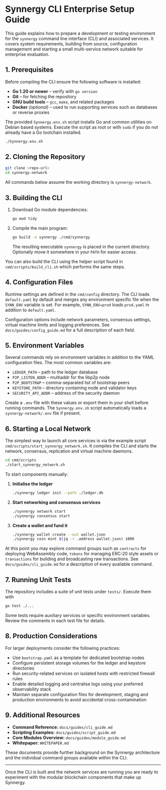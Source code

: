# Synnergy CLI Enterprise Setup Guide

This guide explains how to prepare a development or testing environment for the
`synnergy` command line interface (CLI) and associated services.  It covers
system requirements, building from source, configuration management and
starting a small multi-service network suitable for enterprise evaluation.

## 1. Prerequisites

Before compiling the CLI ensure the following software is installed:

- **Go 1.20 or newer** – verify with `go version`
- **Git** – for fetching the repository
- **GNU build tools** – `gcc`, `make`, and related packages
- **Docker** *(optional)* – used to run supporting services such as
  databases or reverse proxies

The provided `Synnergy.env.sh` script installs Go and common utilities on
Debian based systems.  Execute the script as root or with `sudo` if you do not
already have a Go toolchain installed.

```bash
./Synnergy.env.sh
```

## 2. Cloning the Repository

```bash
git clone <repo-url>
cd synnergy-network
```

All commands below assume the working directory is `synnergy-network`.

## 3. Building the CLI

1. Download Go module dependencies:
   ```bash
   go mod tidy
   ```
2. Compile the main program:
   ```bash
   go build -o synnergy ./cmd/synnergy
   ```
   The resulting executable `synnergy` is placed in the current directory.
   Optionally move it somewhere in your `PATH` for easier access.

You can also build the CLI using the helper script found in
`cmd/scripts/build_cli.sh` which performs the same steps.

## 4. Configuration Files

Runtime settings are defined in the `cmd/config` directory.  The CLI loads
`default.yaml` by default and merges any environment specific file when the
`SYNN_ENV` variable is set.  For example, `SYNN_ENV=prod` loads `prod.yaml` in
addition to `default.yaml`.

Configuration options include network parameters, consensus settings, virtual
machine limits and logging preferences.  See `docs/guides/config_guide.md` for a
full description of each field.

## 5. Environment Variables

Several commands rely on environment variables in addition to the YAML
configuration files.  The most common variables are:

- `LEDGER_PATH` – path to the ledger database
- `P2P_LISTEN_ADDR` – multiaddr for the libp2p node
- `P2P_BOOTSTRAP` – comma-separated list of bootstrap peers
- `KEYSTORE_PATH` – directory containing node and validator keys
- `SECURITY_API_ADDR` – address of the security daemon

Create a `.env` file with these values or export them in your shell before
running commands.  The `Synnergy.env.sh` script automatically loads a
`synnergy-network/.env` file if present.

## 6. Starting a Local Network

The simplest way to launch all core services is via the example script
`cmd/scripts/start_synnergy_network.sh`.  It compiles the CLI and starts the
network, consensus, replication and virtual machine daemons.

```bash
cd cmd/scripts
./start_synnergy_network.sh
```

To start components manually:

1. **Initialise the ledger**
   ```bash
   ./synnergy ledger init --path ./ledger.db
   ```
2. **Start networking and consensus services**
   ```bash
   ./synnergy network start
   ./synnergy consensus start
   ```
3. **Create a wallet and fund it**
   ```bash
   ./synnergy wallet create --out wallet.json
   ./synnergy coin mint $(jq -r .address wallet.json) 1000
   ```

At this point you may explore command groups such as `contracts` for deploying
WebAssembly code, `tokens` for managing ERC‑20 style assets or `transactions`
for building and broadcasting raw transactions.  See `docs/guides/cli_guide.md` for
a description of every available command.

## 7. Running Unit Tests

The repository includes a suite of unit tests under `tests/`.  Execute them with

```bash
go test ./...
```

Some tests require auxiliary services or specific environment variables.  Review
the comments in each test file for details.

## 8. Production Considerations

For larger deployments consider the following practices:

- Use `bootstrap.yaml` as a template for dedicated bootstrap nodes
- Configure persistent storage volumes for the ledger and keystore directories
- Run security-related services on isolated hosts with restricted firewall rules
- Enable detailed logging and centralise logs using your preferred observability
  stack
- Maintain separate configuration files for development, staging and production
  environments to avoid accidental cross-contamination

## 9. Additional Resources

- **Command Reference:** `docs/guides/cli_guide.md`
- **Scripting Examples:** `docs/guides/script_guide.md`
- **Core Modules Overview:** `docs/guides/module_guide.md`
- **Whitepaper:** `WHITEPAPER.md`

These documents provide further background on the Synnergy architecture and the
individual command groups available within the CLI.

---

Once the CLI is built and the network services are running you are ready to
experiment with the modular blockchain components that make up Synnergy.
